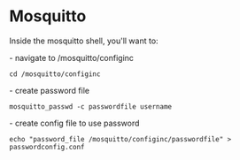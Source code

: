 # Mosquitto

Inside the mosquitto shell, you'll want to:

\- navigate to /mosquitto/configinc

```
cd /mosquitto/configinc
```

\- create password file

```
mosquitto_passwd -c passwordfile username
```

\- create config file to use password

```
echo "password_file /mosquitto/configinc/passwordfile" > passwordconfig.conf
```